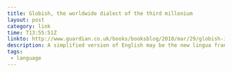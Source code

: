 ```yaml
---
title: Globish, the worldwide dialect of the third millenium
layout: post
category: link
time: T13:55:51Z
linkto: http://www.guardian.co.uk/books/booksblog/2010/mar/29/globish-international-language 
description: A simplified version of English may be the new lingua franca. 
tags:
 - language
---
```


